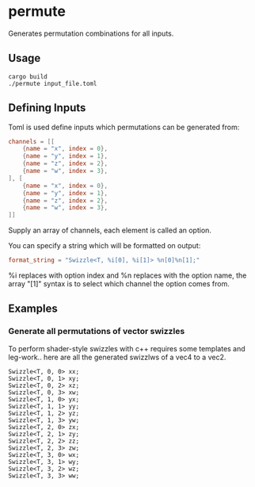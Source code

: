 # permute

Generates permutation combinations for all inputs.

## Usage

```shell
cargo build
./permute input_file.toml
```

## Defining Inputs

Toml is used define inputs which permutations can be generated from:

```toml
channels = [[ 
    {name = "x", index = 0}, 
    {name = "y", index = 1}, 
    {name = "z", index = 2}, 
    {name = "w", index = 3}, 
], [ 
    {name = "x", index = 0}, 
    {name = "y", index = 1}, 
    {name = "z", index = 2}, 
    {name = "w", index = 3}, 
]]
```

Supply an array of channels, each element is called an option.

You can specify a string which will be formatted on output:

```toml
format_string = "Swizzle<T, %i[0], %i[1]> %n[0]%n[1];"
```

%i replaces with option index and %n replaces with the option name, the array "[1]" syntax is to select which channel the option comes from.

## Examples
### Generate all permutations of vector swizzles 

To perform shader-style swizzles with c++ requires some templates and leg-work.. here are all the generated swizzlws of a vec4 to a vec2.

```
Swizzle<T, 0, 0> xx;
Swizzle<T, 0, 1> xy;
Swizzle<T, 0, 2> xz;
Swizzle<T, 0, 3> xw;
Swizzle<T, 1, 0> yx;
Swizzle<T, 1, 1> yy;
Swizzle<T, 1, 2> yz;
Swizzle<T, 1, 3> yw;
Swizzle<T, 2, 0> zx;
Swizzle<T, 2, 1> zy;
Swizzle<T, 2, 2> zz;
Swizzle<T, 2, 3> zw;
Swizzle<T, 3, 0> wx;
Swizzle<T, 3, 1> wy;
Swizzle<T, 3, 2> wz;
Swizzle<T, 3, 3> ww;
```
